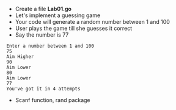 * Create a file __Lab01.go__
* Let's implement a guessing game
* Your code will generate a random number between 1 and 100
* User plays the game till she guesses it correct
* Say the number is 77

```
Enter a number between 1 and 100
75
Aim Higher
90
Aim Lower
80
Aim Lower
77
You've got it in 4 attempts
```

* Scanf function, rand package